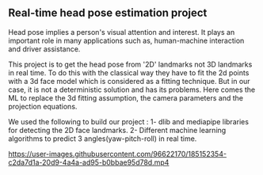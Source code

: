 ## Real-time head pose estimation project

Head pose implies a person's visual attention and interest. 
It plays an important role in many applications such as, human-machine interaction and driver assistance.

This project is to get the head pose from '2D' landmarks not 3D landmarks in real time.
To do this with the classical way they have to fit the 2d points with a 3d face model which is considered as a fitting technique. 
But in our case, it is not a deterministic solution and has its problems. Here comes the ML to replace the 3d fitting assumption, 
the camera parameters and the projection equations.

We used the following to build our project :
 1- dlib and mediapipe libraries for detecting the 2D face landmarks.
 2- Different machine learning algorithms to predict 3 angles(yaw-pitch-roll) in real time.
 
 

https://user-images.githubusercontent.com/96622170/185152354-c2da7d1a-20d9-4a4a-ad95-b0bbae95d78d.mp4

